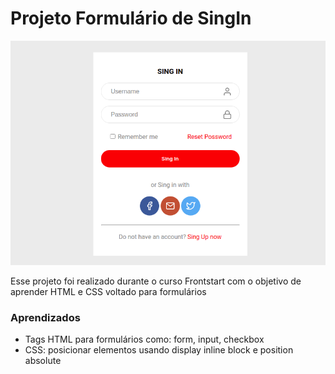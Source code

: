 # Projeto Formulário de SingIn

![Projeto Preview](https://github.com/Isabella-Lopes-Vilhaba/formulario-basico/blob/master/assets/formulario.png?raw=true)

Esse projeto foi realizado durante o curso Frontstart com o objetivo de aprender HTML e CSS voltado para formulários

### Aprendizados
- Tags HTML para formulários como: form, input, checkbox
- CSS: posicionar elementos usando display inline block e position absolute